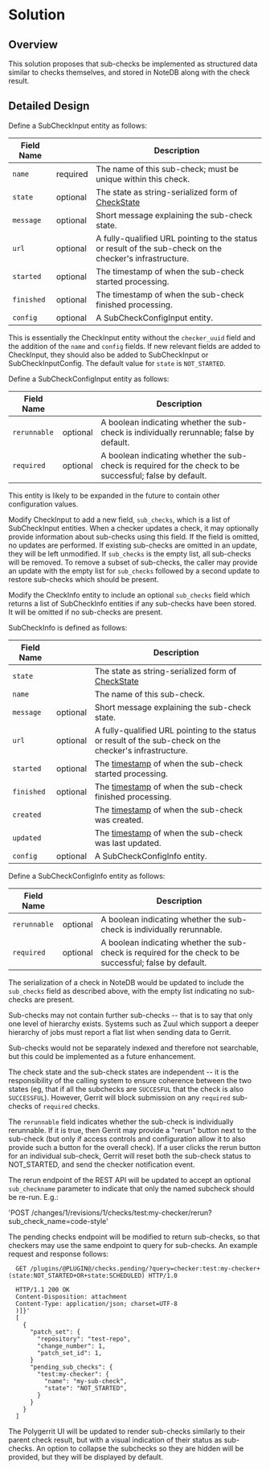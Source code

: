 # Solution

## <a id="overview"> Overview

This solution proposes that sub-checks be implemented as structured
data similar to checks themselves, and stored in NoteDB along with the
check result.

## <a id="detailed-design"> Detailed Design

Define a SubCheckInput entity as follows:

| Field Name      |          | Description |
| --------------- | -------- | ----------- |
| `name`          | required | The name of this sub-check; must be unique within this check.
| `state`         | optional | The state as string-serialized form of [CheckState](#check-state)
| `message`       | optional | Short message explaining the sub-check state.
| `url`           | optional | A fully-qualified URL pointing to the status or result of the sub-check on the checker's infrastructure.
| `started`       | optional | The timestamp of when the sub-check started processing.
| `finished`      | optional | The timestamp of when the sub-check finished processing.
| `config`        | optional | A SubCheckConfigInput entity.

This is essentially the CheckInput entity without the `checker_uuid`
field and the addition of the `name` and `config` fields.  If new
relevant fields are added to CheckInput, they should also be added to
SubCheckInput or SubCheckInputConfig.  The default value for `state`
is `NOT_STARTED`.

Define a SubCheckConfigInput entity as follows:

| Field Name      |          | Description |
| --------------- | -------- | ----------- |
| `rerunnable`    | optional | A boolean indicating whether the sub-check is individually rerunnable; false by default.
| `required`      | optional | A boolean indicating whether the sub-check is required for the check to be successful; false by default.

This entity is likely to be expanded in the future to contain other
configuration values.

Modify CheckInput to add a new field, `sub_checks`, which is a list of
SubCheckInput entities.  When a checker updates a check, it may
optionally provide information about sub-checks using this field.  If
the field is omitted, no updates are performed.  If existing
sub-checks are omitted in an update, they will be left unmodified.  If
`sub_checks` is the empty list, all sub-checks will be removed.  To
remove a subset of sub-checks, the caller may provide an update with
the empty list for `sub_checks` followed by a second update to restore
sub-checks which should be present.

Modify the CheckInfo entity to include an optional `sub_checks` field
which returns a list of SubCheckInfo entities if any sub-checks have
been stored.  It will be omitted if no sub-checks are present.

SubCheckInfo is defined as follows:

| Field Name            |          | Description |
| --------------------- | -------- | ----------- |
| `state`               |          | The state as string-serialized form of [CheckState](#check-state)
| `name`                |          | The name of this sub-check.
| `message`             | optional | Short message explaining the sub-check state.
| `url`                 | optional | A fully-qualified URL pointing to the status or result of the sub-check on the checker's infrastructure.
| `started`             | optional | The [timestamp](../../../Documentation/rest-api.html#timestamp) of when the sub-check started processing.
| `finished`            | optional | The [timestamp](../../../Documentation/rest-api.html#timestamp) of when the sub-check finished processing.
| `created`             |          | The [timestamp](../../../Documentation/rest-api.html#timestamp) of when the sub-check was created.
| `updated`             |          | The [timestamp](../../../Documentation/rest-api.html#timestamp) of when the sub-check was last updated.
| `config`              | optional | A SubCheckConfigInfo entity.

Define a SubCheckConfigInfo entity as follows:

| Field Name      |          | Description |
| --------------- | -------- | ----------- |
| `rerunnable`    | optional | A boolean indicating whether the sub-check is individually rerunnable.
| `required`      | optional | A boolean indicating whether the sub-check is required for the check to be successful; false by default.

The serialization of a check in NoteDB would be updated to include the
`sub_checks` field as described above, with the empty list indicating
no sub-checks are present.

Sub-checks may not contain further sub-checks -- that is to say that
only one level of hierarchy exists.  Systems such as Zuul which
support a deeper hierarchy of jobs must report a flat list when
sending data to Gerrit.

Sub-checks would not be separately indexed and therefore not
searchable, but this could be implemented as a future enhancement.

The check state and the sub-check states are independent -- it is the
responsibility of the calling system to ensure coherence between the
two states (eg, that if all the subchecks are `SUCCESFUL` that the
check is also `SUCCESSFUL`).  However, Gerrit will block submission on
any `required` sub-checks of `required` checks.

The `rerunnable` field indicates whether the sub-check is individually
rerunnable.  If it is true, then Gerrit may provide a "rerun" button
next to the sub-check (but only if access controls and configuration
allow it to also provide such a button for the overall check).  If a
user clicks the rerun button for an individual sub-check, Gerrit will
reset both the sub-check status to NOT_STARTED, and send the checker
notification event.

The rerun endpoint of the REST API will be updated to accept an
optional `sub_checkname` parameter to indicate that only the named
subcheck should be re-run.  E.g.:

'POST /changes/1/revisions/1/checks/test:my-checker/rerun?sub_check_name=code-style'

The pending checks endpoint will be modified to return sub-checks, so
that checkers may use the same endpoint to query for sub-checks.  An
example request and response follows:

```
  GET /plugins/@PLUGIN@/checks.pending/?query=checker:test:my-checker+(state:NOT_STARTED+OR+state:SCHEDULED) HTTP/1.0

  HTTP/1.1 200 OK
  Content-Disposition: attachment
  Content-Type: application/json; charset=UTF-8
  )]}'
  [
    {
      "patch_set": {
        "repository": "test-repo",
        "change_number": 1,
        "patch_set_id": 1,
      }
      "pending_sub_checks": {
        "test:my-checker": {
          "name": "my-sub-check",
          "state": "NOT_STARTED",
        }
      }
    }
  ]
```

The Polygerrit UI will be updated to render sub-checks similarly to
their parent check result, but with a visual indication of their
status as sub-checks.  An option to collapse the subchecks so they are
hidden will be provided, but they will be displayed by default.
